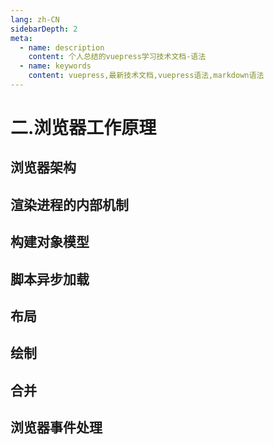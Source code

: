 ```yaml
---
lang: zh-CN
sidebarDepth: 2
meta:
  - name: description
    content: 个人总结的vuepress学习技术文档-语法
  - name: keywords
    content: vuepress,最新技术文档,vuepress语法,markdown语法
---
```


# 二.浏览器工作原理

## 浏览器架构

## 渲染进程的内部机制

## 构建对象模型

## 脚本异步加载

## 布局

## 绘制

## 合并

## 浏览器事件处理